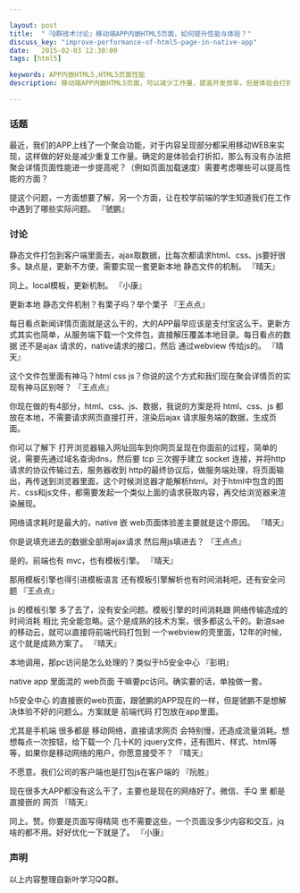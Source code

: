 ```yaml
---

layout: post
title:  "『Q群技术讨论』移动端APP内嵌HTML5页面，如何提升性能与体验？"
discuss_key: "improve-performance-of-html5-page-in-native-app"
date:   2015-02-03 12:30:00
tags: [html5]

keywords: APP内嵌HTML5,HTML5页面性能
description: 移动端APP内嵌HTML5页面，可以减少工作量，提高开发效率，但是体验会打折扣，是否可以提升内嵌在APP中的HTML5网页的性能与体验？

---
```



### 话题

最近，我们的APP上线了一个聚会功能，对于内容呈现部分都采用移动WEB来实现，这样做的好处是减少重复工作量。确定的是体验会打折扣，那么有没有办法把聚会详情页面性能进一步提高呢？（例如页面加载速度）需要考虑哪些可以提高性能的方面？

提这个问题，一方面想要了解，另一个方面，让在校学前端的学生知道我们在工作中遇到了哪些实际问题。
『虢鹏』 

### 讨论

静态文件打包到客户端里面去，ajax取数据，比每次都请求html、css、js要好很多。缺点是，更新不方便，需要实现一套更新本地 静态文件的机制。
『晴天』


同上。local模板，更新机制。
『小康』

更新本地 静态文件机制？有栗子吗？举个栗子
『王点点』

每日看点新闻详情页面就是这么干的，大的APP最早应该是支付宝这么干。更新方式其实也简单，从服务端下载一个文件包，直接解压覆盖本地目录。每日看点的数据 还不是ajax 请求的，native请求的接口，然后 通过webview 传给js的。
『晴天』

这个文件包里面有神马？html css js？你说的这个方式和我们现在聚会详情页的实现有神马区别呀？
『王点点』

你现在做的有4部分，html、css、js、数据，我说的方案是将 html、css、js 都放在本地，不需要请求网页直接打开，渲染后ajax 请求服务端的数据，生成页面。

你可以了解下 打开浏览器输入网址回车到你网页呈现在你面前的过程，简单的说，需要先通过域名查询dns，然后要 tcp 三次握手建立 socket 连接，并将http 请求的协议传输过去，服务器收到 http的最终协议后，做服务端处理，将页面输出，再传送到浏览器里面，这个时候浏览器才能解析html。对于html中包含的图片、css和js文件，都需要发起一个类似上面的请求获取内容，再交给浏览器来渲染展现。

网络请求耗时是最大的，native 嵌 web页面体验差主要就是这个原因。
『晴天』


你是说填充进去的数据全部用ajax请求 然后用js填进去？
『王点点』

是的。前端也有 mvc，也有模板引擎。
『晴天』

那用模板引擎也得引进模板语言 还有模板引擎解析也有时间消耗吧，还有安全问题
『王点点』

js 的模板引擎 多了去了，没有安全问题。模板引擎的时间消耗跟 网络传输造成的时间消耗 相比 完全能忽略。这个是成熟的技术方案，很多都这么干的。新浪sae的移动云，就可以直接将前端代码打包到 一个webview的壳里面，12年的时候，这个就是成熟方案了。
『晴天』

本地调用，那pc访问是怎么处理的？类似于h5安全中心
『彭明』

native app 里面混的 web页面 干嘛要pc访问。确实要的话，单独做一套。

h5安全中心 的直接嵌的web页面，跟虢鹏的APP现在的一样，但是虢鹏不是想解决体验不好的问题么。方案就是 前端代码 打包放在app里面。

尤其是手机端 很多都是 移动网络，直接请求网页 会特别慢，还造成流量消耗。想想每点一次按钮，给下载一个 几十K的 jquery文件，还有图片、样式、html等等，如果你是移动网络的用户，你愿意接受不？
『晴天』


不愿意。我们公司的客户端也是打包js在客户端的
『阮胜』

现在很多大APP都没有这么干了，主要也是现在的网络好了。微信、手Q 里 都是直接嵌的 网页
『晴天』

同上。赞。你要是页面写得精简 也不需要这些，一个页面没多少内容和交互，jq啥的都不用。好好优化一下就是了。
『小康』

### 声明

以上内容整理自新叶学习QQ群。


